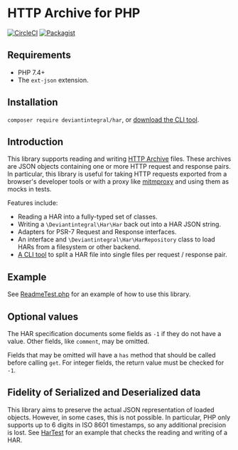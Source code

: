 # HTTP Archive for PHP

[![CircleCI](https://circleci.com/gh/deviantintegral/har.svg?style=svg)](https://circleci.com/gh/deviantintegral/har) [![Packagist](https://img.shields.io/packagist/dt/deviantintegral/har?style=flat-square)](https://packagist.org/packages/deviantintegral/har)

## Requirements

* PHP 7.4+
* The `ext-json` extension.

## Installation

`composer require deviantintegral/har`, or
[download the CLI tool](https://github.com/deviantintegral/har/releases).

## Introduction

This library supports reading and writing [HTTP Archive](http://www.softwareishard.com/blog/har-12-spec/) files. These
archives are JSON objects containing one or more HTTP request and response pairs. In particular, this library is useful
for taking HTTP requests exported from a browser's developer tools or with a proxy like
[mitmproxy](https://mitmproxy.org) and using them as mocks in tests.

Features include:

* Reading a HAR into a fully-typed set of classes.
* Writing a `\Deviantintegral\Har\Har` back out into a HAR JSON string.
* Adapters for PSR-7 Request and Response interfaces.
* An interface and `\Deviantintegral\Har\HarRepository` class to load HARs from a filesystem or other backend.
* [A CLI tool](https://github.com/deviantintegral/har/releases) to split a HAR file into single files per request / response pair.

## Example

See [ReadmeTest.php](tests/src/Unit/ReadmeTest.php) for an example of how to use this library.

## Optional values

The HAR specification documents some fields as `-1` if they do not have a
value. Other fields, like `comment`, may be omitted.

Fields that may be omitted will have a `has` method that should be called
before calling `get`. For integer fields, the return value must be checked for
`-1`.

## Fidelity of Serialized and Deserialized data

This library aims to preserve the actual JSON representation of loaded objects. However, in some cases, this is not possible. In
particular, PHP only supports up to 6 digits in ISO 8601 timestamps, so any additional precision is lost. See
[HarTest](tests/src/Unit/HarTest.php) for an example that checks the reading and writing of a HAR.
